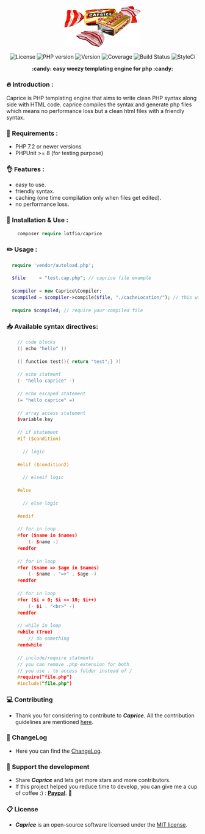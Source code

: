 <p align="center">
  <img src="https://github.com/lotfio/caprice/blob/master/docs/logo.png" width="200"  alt="caprice Preview">
  <p align="center">
    <img src="https://img.shields.io/badge/Licence-MIT-ffd32a.svg" alt="License">
    <img src="https://img.shields.io/badge/PHP-7.2-808e9b.svg" alt="PHP version">
    <img src="https://img.shields.io/badge/Version-0.1.0-f53b57.svg" alt="Version">
    <img src="https://img.shields.io/badge/coverage-10%25-27ae60.svg" alt="Coverage">
    <img src="https://travis-ci.org/lotfio/skeleton.svg?branch=master" alt="Build Status">
    <img src="https://github.styleci.io/repos/206574643/shield?branch=master" alt="StyleCi">
    </p>
  <p align="center">
    <strong>:candy: easy weezy templating engine for php :candy:</strong>
  </p>
</p>

### :fire: Introduction :
Caprice is PHP templating engine that aims to write clean PHP syntax along side with HTML code.
caprice compiles the syntax and generate php files which means no performance loss but a clean html files with a friendly syntax. 

### :pushpin: Requirements :
- PHP 7.2 or newer versions
- PHPUnit >= 8 (for testing purpose)

### :ok_hand: Features :
- easy to use.
- friendly syntax.
- caching (one time compilation only when files get edited).
- no performance loss.

### :rocket: Installation & Use :
```php
    composer require lotfio/caprice
```

### :pencil2: Usage :
```php
  require 'vendor/autoload.php';

  $file     = "test.cap.php"; // caprice file example 

  $compiler = new Caprice\Compiler;
  $compiled = $compiler->compile($file, "./cacheLocation/"); // this will return a path to the compiled file

  require $compiled; // require your compiled file 
```

### :inbox_tray: Available syntax directives:
```cpp
    // code blocks
    (( echo "hello" ))      

    (( function test(){ return "test";} ))

    // echo statment 
    (- "hello caprice" -)

    // echo escaped statement
    (= "hello caprice" =)

    // array access statement
    $variable.key 

    // if statement
    #if ($condition)

      // logic

    #elif ($condition2)

      // elseif logic

    #else               

      // else logic

    #endif               

    // for in loop
    #for ($name in $names)
        (- $name -)
    #endfor

    // for in loop
    #for ($name => $age in $names)
        (- $name . "=>" . $age -)
    #endfor

    // for in loop
    #for ($i = 0; $i <= 10; $i++)
        (- $i . "<br>" -)
    #endfor

    // while in loop
    #while (True)
        // do something
    #endwhile

    // include/require statments
    // you can remove .php extension for both
    // you use . to access folder instead of /
    #require("file.php")
    #include("file.php")

```
### :computer: Contributing

- Thank you for considering to contribute to ***Caprice***. All the contribution guidelines are mentioned [here](CONTRIBUTING.md).

### :page_with_curl: ChangeLog

- Here you can find the [ChangeLog](CHANGELOG.md).

### :beer: Support the development

- Share ***Caprice*** and lets get more stars and more contributors.
- If this project helped you reduce time to develop, you can give me a cup of coffee :) : **[Paypal](https://www.paypal.me/lotfio)**. 💖

### :clipboard: License

- ***Caprice*** is an open-source software licensed under the [MIT license](LICENSE).
